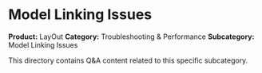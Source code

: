 # Model Linking Issues

**Product:** LayOut
**Category:** Troubleshooting & Performance
**Subcategory:** Model Linking Issues

This directory contains Q&A content related to this specific subcategory.
